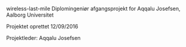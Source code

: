 wireless-last-mile
Diplomingeniør afgangsprojekt for Aqqalu Josefsen, Aalborg Universitet

Projektet oprettet 12/09/2016

Projektleder: Aqqalu Josefsen


